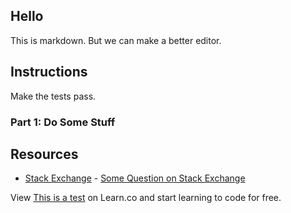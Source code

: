 ## Hello

This is markdown. But we can make a better editor.

## Instructions

Make the tests pass.

### Part 1: Do Some Stuff

## Resources

* [Stack Exchange](http://www.stackexchange.com) - [Some Question on Stack Exchange](http://www.stackexchange.com/questions/123)

<p class='util--hide'>View <a href='https://learn.co/lessons/this-is-a-test'>This is a test</a> on Learn.co and start learning to code for free.</p>
